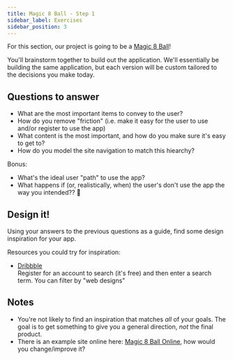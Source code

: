 ```yaml
---
title: Magic 8 Ball - Step 1
sidebar_label: Exercises
sidebar_position: 3
---
```


<!-- markdownlint-disable no-inline-html no-trailing-punctuation -->
For this section, our project is going to be a [Magic 8 Ball](https://en.wikipedia.org/wiki/Magic_8_Ball)!

You'll brainstorm together to build out the application. We'll essentially be building the same application, but each version will be custom tailored to the decisions you make today.

## Questions to answer

- What are the most important items to convey to the user?
- How do you remove "friction" (i.e. make it easy for the user to use and/or register to use the app)
- What content is the most important, and how do you make sure it's easy to get to?
- How do you model the site navigation to match this hiearchy?

Bonus:

- What's the ideal user "path" to use the app?
- What happens if (or, realistically, when) the user's don't use the app the way you intended?? 🤔

## Design it!

Using your answers to the previous questions as a guide, find some design inspiration for your app.

Resources you could try for inspiration:

- [Dribbble](https://dribbble.com/)
  <br/>Register for an account to search (it's free) and then enter a search term. You can filter by "web designs"

## Notes

- You're not likely to find an inspiration that matches _all_ of your goals. The goal is to get something to give you a general direction, _not_ the final product.
- There is an example site online here: [Magic 8 Ball Online](https://magic-8ball.com/), how would you change/improve it?
